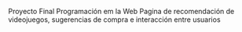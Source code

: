 Proyecto Final Programación em la Web
Pagina de recomendación de videojuegos, sugerencias de compra e interacción entre usuarios
